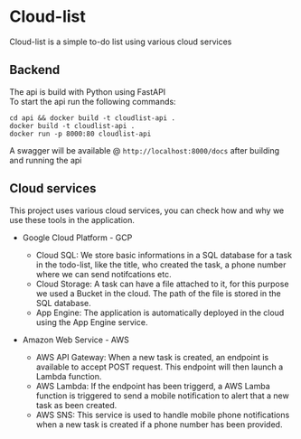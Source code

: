 # Cloud-list

Cloud-list is a simple to-do list using various cloud services

## Backend

The api is build with Python using FastAPI  
To start the api run the following commands:

    cd api && docker build -t cloudlist-api .
    docker build -t cloudlist-api .
    docker run -p 8000:80 cloudlist-api

A swagger will be available @ `http://localhost:8000/docs` after building and running the api

## Cloud services

This project uses various cloud services, you can check how and why we use these tools in the application.

- Google Cloud Platform - GCP
    - Cloud SQL: We store basic informations in a SQL database for a task in the todo-list, like the title, who created the task, a phone number where we can send notifcations etc.
    - Cloud Storage: A task can have a file attached to it, for this purpose we used a Bucket in the cloud. The path of the file is stored in the SQL database.
    - App Engine: The application is automatically deployed in the cloud using the App Engine service.
 
- Amazon Web Service - AWS
    - AWS API Gateway: When a new task is created, an endpoint is available to accept POST request. This endpoint will then launch a Lambda function.
    - AWS Lambda: If the endpoint has been triggerd, a AWS Lamba function is triggered to send a mobile notification to alert that a new task as been created.
    - AWS SNS: This service is used to handle mobile phone notifications when a new task is created if a phone number has been provided.
 
  
